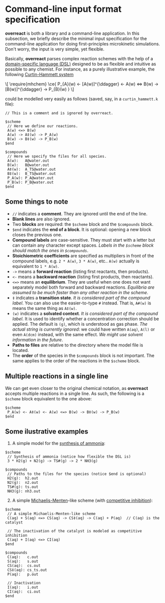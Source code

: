 # Command-line input format specification

**overreact** is both a library and a command-line application.
In this subsection, we briefly describe the minimal input specification for the command-line application for doing first-principles microkinetic simulations.
Don't worry, the input is very simple, yet flexible.

<!-- TODO: cite this docs in the paper: "Further guidance and advanced usage information is available in the online documentation (\hrefdoc)". -->

Basically, **overreact** parses complex reaction schemes with the help of a [domain-specific language (DSL)](https://en.wikipedia.org/wiki/Domain-specific_language) designed to be as flexible and intuitive as possible to any chemist.
For instance, as a purely illustrative example, the following [Curtin-Hammett system](https://en.wikipedia.org/wiki/Curtin%E2%80%93Hammett_principle)

<!-- CITE 10.1021/jo00404a002 ? -->

\\[
\require{mhchem}
\ce{
P\_{A}(w)
<- [A(w)]^{\ddagger}
<- A(w)
<=> B(w)
-> [B(w)]^{\ddagger}
-> P\_{B}(w)
}
\\]

could be modelled very easily as follows (saved, say, in a `curtin_hammett.k` file):

```
// This is a comment and is ignored by overreact.

$scheme
 // Here we define our reactions.
 A(w) <=> B(w)
 A(w) -> A‡(w) -> P_A(w)
 B(w) -> B‡(w) -> P_B(w)
$end

$compounds
 // Here we specify the files for all species.
 A(w):   A@water.out
 B(w):   B@water.out
 A‡(w):  A_TS@water.out
 B‡(w):  B_TS@water.out
 P_A(w): P_A@water.out
 P_B(w): P_B@water.out
$end
```

## Some things to note

-   `//` indicates a **comment**.
    They are ignored until the end of the line.
-   **Blank lines** are also ignored.
-   Two **blocks** are required: the `$scheme` block and the `$compounds`
    block.
-   `$end` indicates the **end of a block**.
    It is optional: opening a new block closes the previous one.
-   **Compound labels** are case-sensitive.
    They must start with a letter but can contain any character
    except spaces.
    _Labels in the `$scheme` block should match the ones in `$compounds`_.
-   **Stoichiometric coefficients** are specified as multipliers in front of
    the compound labels, e.g. `2 * A(w)`, `3 * A(w)`, etc..
    `A(w)` actually is equivalent to `1 * A(w)`.
-   `->` means a **forward reaction** (listing first reactants, then products).
-   `<-` means a **backward reaction** (listing first products, then reactants).
-   `<=>` means an **equilibrium**.
    They are useful when one does not want separately model both forward and
    backward reactions.
    _Equilibria are assumed to be much faster than any other reaction in the
    scheme_.
-   `‡` indicates a **transition state**.
    _It is considered part of the compound label_.
    You can also use the easier-to-type `#` instead.
    That is, `A#(w)` is means the same thing as `A‡(w)`.
-   `(w)` indicates a **solvated context**.
    _It is considered part of the compound label_.
    It is used to identify whether a concentration correction should be
    applied.
    The default is `(g)`, which is understood as gas phase.
    _The actual string is currently ignored_: we could have written `A(aq)`,
    `A(l)` or even `A(dcm)` instead, with the same effect.
    _We might use solvent information in the future_.
-   **Paths to files** are relative to the directory where the model file is
    located.
-   The **order** of the species in the `$compounds` block is not important.
    The same applies to the order of the reactions in the `$scheme` block.

## Multiple reactions in a single line

We can get even closer to the original chemical notation, as **overreact**
accepts multiple reactions in a single line.
As such, the following is a `$scheme` block equivalent to the one above:

```
$scheme
 P_A(w) <- A‡(w) <- A(w) <=> B(w) -> B‡(w) -> P_B(w)
$end
```

## Some ilustrative examples

1. A simple model for the [synthesis of ammonia](https://en.wikipedia.org/wiki/Haber_process):

```
$scheme
 // Synthesis of ammonia (notice how flexible the DSL is)
 3 * H2(g) + N2(g) -> TS#(g) -> 2 * NH3(g)

$compounds
 // Paths to the files for the species (notice $end is optional)
 H2(g):  h2.out
 N2(g):  n2.out
 TS#(g): ts.out
 NH3(g): nh3.out
```

2. A simple
   [Michaelis-Menten](https://en.wikipedia.org/wiki/Michaelis%E2%80%93Menten_kinetics)-like
   scheme (with [competitive inhibition](https://en.wikipedia.org/wiki/Competitive_inhibition)):

```
$scheme
 // A simple Michaelis-Menten-like scheme
 C(aq) + S(aq) <=> CS(aq) -> CS‡(aq) -> C(aq) + P(aq)  // C(aq) is the catalyst

 // The inactivation of the catalyst is modeled as competitive inhibition
 C(aq) + I(aq) <=> CI(aq)
$end

$compounds
 C(aq):   c.out
 S(aq):   s.out
 CS(aq):  cs.out
 CS‡(aq): cs_ts.out
 P(aq):   p.out

 // Inactivation
 I(aq):   i.out
 CI(aq):  ci.out
$end
```

